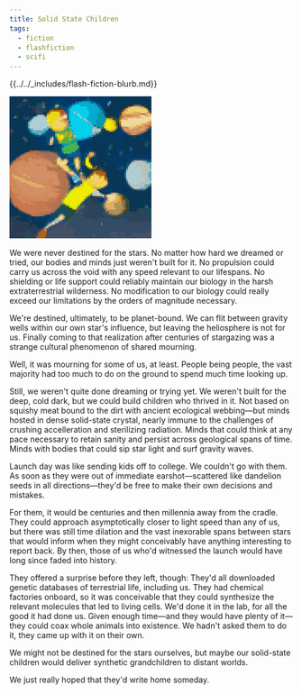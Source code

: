 ```yaml
---
title: Solid State Children
tags:
  - fiction
  - flashfiction
  - scifi
---
```


{{../../_includes/flash-fiction-blurb.md}}

<!--more-->

<img src="./cover.png" class="fullwidth" />

We were never destined for the stars. No matter how hard we dreamed or tried, our bodies and minds just weren't built for it. No propulsion could carry us across the void with any speed relevant to our lifespans. No shielding or life support could reliably maintain our biology in the harsh extraterrestrial wilderness. No modification to our biology could really exceed our limitations by the orders of magnitude necessary.

We're destined, ultimately, to be planet-bound. We can flit between gravity wells within our own star's influence, but leaving the heliosphere is not for us. Finally coming to that realization after centuries of stargazing was a strange cultural phenomenon of shared mourning.

Well, it was mourning for some of us, at least. People being people, the vast majority had too much to do on the ground to spend much time looking up.

Still, we weren't quite done dreaming or trying yet. We weren't built for the deep, cold dark, but we could build children who thrived in it. Not based on squishy meat bound to the dirt with ancient ecological webbing—but minds hosted in dense solid-state crystal, nearly immune to the challenges of crushing accelleration and sterilizing radiation. Minds that could think at any pace necessary to retain sanity and persist across geological spans of time. Minds with bodies that could sip star light and surf gravity waves.

Launch day was like sending kids off to college. We couldn't go with them. As soon as they were out of immediate earshot—scattered like dandelion seeds in all directions—they'd be free to make their own decisions and mistakes.

For them, it would be centuries and then millennia away from the cradle. They could approach asymptotically closer to light speed than any of us, but there was still time dilation and the vast inexorable spans between stars that would inform when they might conceivably have anything interesting to report back. By then, those of us who'd witnessed the launch would have long since faded into history.

They offered a surprise before they left, though: They'd all downloaded genetic databases of terrestrial life, including us. They had chemical factories onboard, so it was conceivable that they could synthesize the relevant molecules that led to living cells. We'd done it in the lab, for all the good it had done us. Given enough time—and they would have plenty of it—they could coax whole animals into existence. We hadn't asked them to do it, they came up with it on their own.

We might not be destined for the stars ourselves, but maybe our solid-state children would deliver synthetic grandchildren to distant worlds.  

We just really hoped that they'd write home someday.
